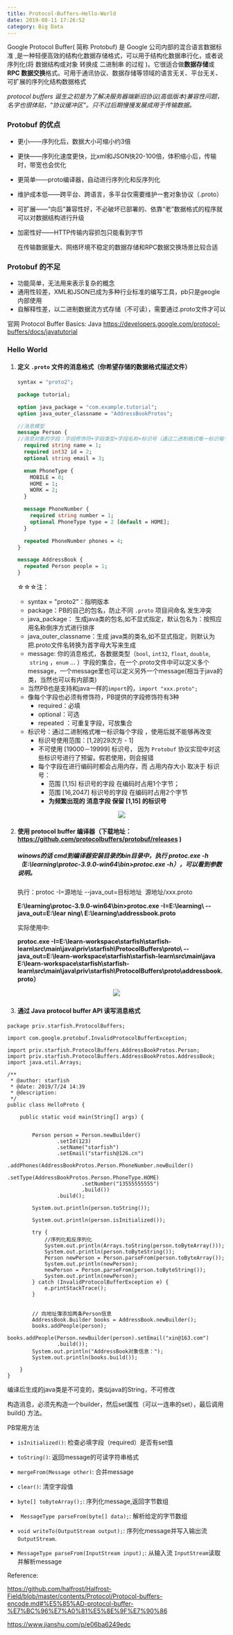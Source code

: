 ```yaml
---
title: Protocol-Buffers-Hello-World
date: 2019-08-11 17:26:52
category: Big Data
---
```


Google Protocol Buffer( 简称 Protobuf) 是 Google 公司内部的混合语言数据标准 ,是一种轻便高效的结构化数据存储格式，可以用于结构化数据串行化，或者说序列化(将 数据结构或对象 转换成 二进制串 的过程 )。它很适合做**数据存储**或 **RPC 数据交换**格式。可用于通讯协议、数据存储等领域的语言无关、平台无关、可扩展的序列化结构数据格式 

*protocol buffers 诞生之初是为了解决服务器端新旧协议(高低版本)兼容性问题，名字也很体贴，“协议缓冲区”。只不过后期慢慢发展成用于传输数据。*

### Protobuf 的优点

- 更小——序列化后，数据大小可缩小约3倍
- 更快——序列化速度更快，比xml和JSON快20-100倍，体积缩小后，传输时，带宽也会优化
- 更简单——proto编译器，自动进行序列化和反序列化
- 维护成本低——跨平台、跨语言，多平台仅需要维护一套对象协议（.proto）
- 可扩展——“向后”兼容性好，不必破坏已部署的、依靠“老”数据格式的程序就可以对数据结构进行升级
- 加密性好——HTTP传输内容抓包只能看到字节

	在传输数据量大、网络环境不稳定的数据存储和RPC数据交换场景比较合适	

### Protobuf 的不足

- 功能简单，无法用来表示复杂的概念
- 通用性较差，XML和JSON已成为多种行业标准的编写工具，pb只是geogle内部使用
- 自解释性差，以二进制数据流方式存储（不可读），需要通过.proto文件才可以



官网 Protocol Buffer Basics: Java <https://developers.google.com/protocol-buffers/docs/javatutorial> 



### Hello World

1. #### 定义 `.proto` 文件的消息格式（你希望存储的数据格式描述文件）

   ```protobuf
   syntax = "proto2";
   
   package tutorial;
   
   option java_package = "com.example.tutorial";
   option java_outer_classname = "AddressBookProtos";
   
   //消息模型
   message Person {
   //消息对象的字段：字段修饰符+字段类型+字段名称+标识号（通过二进制格式唯一标识每个字段，不变可）
     required string name = 1;
     required int32 id = 2;
     optional string email = 3;
   
     enum PhoneType {
       MOBILE = 0;
       HOME = 1;
       WORK = 2;
     }
   
     message PhoneNumber {
       required string number = 1;
       optional PhoneType type = 2 [default = HOME];
     }
   
     repeated PhoneNumber phones = 4;
   }
   
   message AddressBook {
     repeated Person people = 1;
   }
   ```

   ☆☆☆注： 

   - syntax = "proto2"：指明版本
   - package：PB的自己的包名，防止不同 `.proto` 项目间命名 发生冲突 
   - java_package： 生成java类的包名,如不显式指定，默认包名为：按照应用名称倒序方式进行排序
   - java_outer_classname：生成 java类的类名,如不显式指定，则默认为把.proto文件名转换为首字母大写来生成
   - message: 你的消息格式，各数据类型（`bool`, `int32`, `float`, `double`,  `string` ，`enum` ... ）字段的集合，在一个.proto文件中可以定义多个message，一个message里也可以定义另外一个message(相当于java的类，当然也可以有内部类)
   - 当然PB也是支持和java一样的`import`的，`import "xxx.proto";`
   - 像每个字段也必须有修饰符，PB提供的字段修饰符有3种
     - required：必填
     - optional：可选
     - repeated ：可重复字段，可放集合
   - 标识号：通过二进制格式唯一标识每个字段 ，使用后就不能够再改变
     - 标识号使用范围：[1,2的29次方 - 1]
     - 不可使用 [19000－19999] 标识号， 因为 `Protobuf` 协议实现中对这些标识号进行了预留。假若使用，则会报错
     - 每个字段在进行编码时都会占用内存，而 占用内存大小 取决于 标识号： 
       - 范围 [1,15] 标识号的字段 在编码时占用1个字节；
       - 范围 [16,2047] 标识号的字段 在编码时占用2个字节
       - **为频繁出现的 消息字段 保留 [1,15] 的标识号**

   <p align='center'>
     <img src='../../images/RPC/pb-vs-java.png'>
   </p>

2. #### 使用 protocol buffer 编译器（下载地址：<https://github.com/protocolbuffers/protobuf/releases> )

   ##### winows的话 cmd到编译器安装目录的bin目录中，执行  **protoc.exe -h  （E:\learning\protoc-3.9.0-win64\bin>protoc.exe -h**），可以看到参数说明。

   执行：protoc -I=源地址 --java_out=目标地址  源地址/xxx.proto 

   **E:\learning\protoc-3.9.0-win64\bin>protoc.exe -I=E:\learning\ --java_out=E:\lear**
   **ning\ E:\learning\addressbook.proto**

   

   实际使用中:

   **protoc.exe -I=E:\learn-workspace\starfish\starfish-learn\src\main\java\priv\starfish\ProtocolBuffers\proto\ --java_out=E:\learn-workspace\starfish\starfish-learn\src\main\java  E:\learn-workspace\starfish\starfish-learn\src\main\java\priv\starfish\ProtocolBuffers\proto\addressbook.proto）**

  <p align='center'>
     <img src='../../images/RPC/pd-idea-screenshot.png'>
   </p>

   ##### 

3. #### 通过 Java protocol buffer API 读写消息格式

```
package priv.starfish.ProtocolBuffers;

import com.google.protobuf.InvalidProtocolBufferException;

import priv.starfish.ProtocolBuffers.AddressBookProtos.Person;
import priv.starfish.ProtocolBuffers.AddressBookProtos.AddressBook;
import java.util.Arrays;

/**
 * @author: starfish
 * @date: 2019/7/24 14:39
 * @description:
 */
public class HelloProto {

    public static void main(String[] args) {


        Person person = Person.newBuilder()
                .setId(123)
                .setName("starfish")
                .setEmail("starfish@126.cn")
                .addPhones(AddressBookProtos.Person.PhoneNumber.newBuilder()
                        .setType(AddressBookProtos.Person.PhoneType.HOME)
                        .setNumber("13555555555")
                        .build())
                .build();

        System.out.println(person.toString());

        System.out.println(person.isInitialized());

        try {
            //序列化和反序列化
            System.out.println(Arrays.toString(person.toByteArray()));
            System.out.println(person.toByteString());
            Person newPerson = Person.parseFrom(person.toByteArray());
            System.out.println(newPerson);
            newPerson = Person.parseFrom(person.toByteString());
            System.out.println(newPerson);
        } catch (InvalidProtocolBufferException e) {
            e.printStackTrace();
        }


        // 向地址簿添加两条Person信息
        AddressBook.Builder books = AddressBook.newBuilder();
        books.addPeople(person);
        books.addPeople(Person.newBuilder(person).setEmail("xin@163.com")
                .build());
        System.out.println("AddressBook对象信息：");
        System.out.println(books.build());

    }
}
```



编译后生成的java类是不可变的，类似java的String，不可修改

构造消息，必须先构造一个builder，然后set属性（可以一连串的set），最后调用build() 方法。



PB常用方法

- `isInitialized()`: 检查必填字段（required）是否有set值
- `toString()`: 返回message的可读字符串格式
- `mergeFrom(Message other)`: 合并message
- `clear()`: 清空字段值

- `byte[] toByteArray();`: 序列化message,返回字节数组
- ` MessageType parseFrom(byte[] data);`: 解析给定的字节数组
- `void writeTo(OutputStream output);`: 序列化message并写入输出流`OutputStream`.
- `MessageType parseFrom(InputStream input);`: 从输入流 `InputStream`读取并解析message



Reference:

<https://github.com/halfrost/Halfrost-Field/blob/master/contents/Protocol/Protocol-buffers-encode.md#%E5%85%AD-protocol-buffer-%E7%BC%96%E7%A0%81%E5%8E%9F%E7%90%86> 

 <https://www.jianshu.com/p/e06ba6249edc> 
